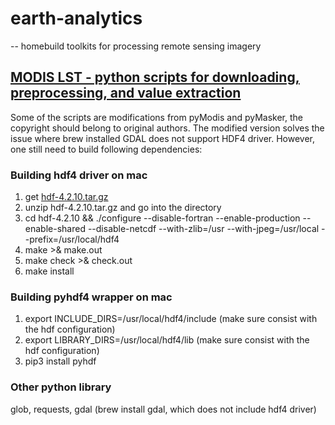 # earth-analytics
-- homebuild toolkits for processing remote sensing imagery

## [MODIS LST - python scripts for downloading, preprocessing, and value extraction](https://github.com/ramenwang/earth-analytics/tree/master/MODIS_LST)

Some of the scripts are modifications from pyModis and pyMasker, the copyright should belong to original authors. 
The modified version solves the issue where brew installed GDAL does not support HDF4 driver. However, one still need to build following dependencies:

### Building hdf4 driver on mac

1. get [hdf-4.2.10.tar.gz](https://support.hdfgroup.org/ftp/HDF/releases/HDF4.2.10/src/hdf-4.2.10.tar.gz)
2. unzip hdf-4.2.10.tar.gz and go into the directory
3. cd hdf-4.2.10 && ./configure --disable-fortran --enable-production --enable-shared --disable-netcdf --with-zlib=/usr --with-jpeg=/usr/local --prefix=/usr/local/hdf4
4. make >& make.out
5. make check >& check.out
6. make install

### Building pyhdf4 wrapper on mac

1. export INCLUDE_DIRS=/usr/local/hdf4/include (make sure consist with the hdf configuration)
2. export LIBRARY_DIRS=/usr/local/hdf4/lib (make sure consist with the hdf configuration)
3. pip3 install pyhdf

### Other python library
glob, requests, gdal (brew install gdal, which does not include hdf4 driver)
